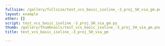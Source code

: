 ```yaml
---
fullsize: /gallery/fullsize/test_vcs_basic_isoline_-3_proj_SH_via_gm.png
layout: example
other: []
script: test_vcs_basic_isoline_-3_proj_SH_via_gm.py
thumb: /gallery/thumbnails/test_vcs_basic_isoline_-3_proj_SH_via_gm.png
title: test_vcs_basic_isoline_-3_proj_SH_via_gm

---
```

